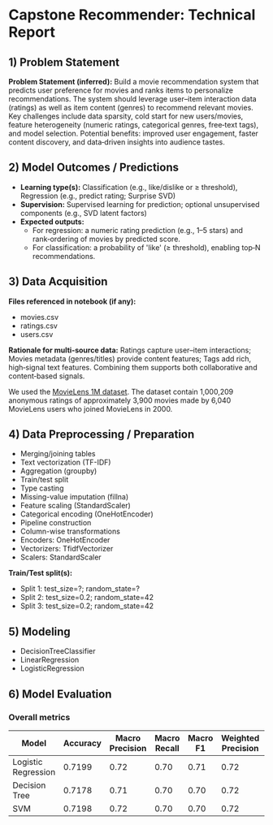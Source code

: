 # Capstone Recommender: Technical Report

## 1) Problem Statement
**Problem Statement (inferred):** Build a movie recommendation system that predicts user preference for movies and ranks items to personalize recommendations. 
The system should leverage user–item interaction data (ratings) as well as item content (genres) to recommend relevant movies.
Key challenges include data sparsity, cold start for new users/movies, feature heterogeneity (numeric ratings, categorical genres, free‑text tags), and model selection.
Potential benefits: improved user engagement, faster content discovery, and data‑driven insights into audience tastes.

## 2) Model Outcomes / Predictions
- **Learning type(s):** Classification (e.g., like/dislike or ≥ threshold), Regression (e.g., predict rating; Surprise SVD)
- **Supervision:** Supervised learning for prediction; optional unsupervised components (e.g., SVD latent factors)
- **Expected outputs:**
  - For regression: a numeric rating prediction (e.g., 1–5 stars) and rank‑ordering of movies by predicted score.
  - For classification: a probability of 'like' (≥ threshold), enabling top‑N recommendations.

## 3) Data Acquisition
**Files referenced in notebook (if any):**

- movies.csv
- ratings.csv
- users.csv

**Rationale for multi‑source data:** Ratings capture user–item interactions; Movies metadata (genres/titles) provide content features; Tags add rich, high‑signal text features. Combining them supports both collaborative and content‑based signals.

We used the [MovieLens 1M dataset](https://grouplens.org/datasets/movielens/1m/). The dataset contain 1,000,209 anonymous ratings of approximately 3,900 movies made by 6,040 MovieLens users who joined MovieLens in 2000.

## 4) Data Preprocessing / Preparation
- Merging/joining tables
- Text vectorization (TF-IDF)
- Aggregation (groupby)
- Train/test split
- Type casting
- Missing-value imputation (fillna)
- Feature scaling (StandardScaler)
- Categorical encoding (OneHotEncoder)
- Pipeline construction
- Column-wise transformations
- Encoders: OneHotEncoder
- Vectorizers: TfidfVectorizer
- Scalers: StandardScaler

**Train/Test split(s):**
- Split 1: test_size=?; random_state=?
- Split 2: test_size=0.2; random_state=42
- Split 3: test_size=0.2; random_state=42

## 5) Modeling
- DecisionTreeClassifier
- LinearRegression
- LogisticRegression

## 6) Model Evaluation
### Overall metrics
| Model               | Accuracy | Macro Precision | Macro Recall | Macro F1 | Weighted Precision | Weighted Recall | Weighted F1 |
|---------------------|----------|-----------------|--------------|----------|--------------------|-----------------|-------------|
| Logistic Regression | 0.7199   | 0.72            | 0.70         | 0.71     | 0.72               | 0.72            | 0.72        |
| Decision Tree       | 0.7178   | 0.71            | 0.70         | 0.70     | 0.72               | 0.72            | 0.71        |
| SVM                 | 0.7198   | 0.72            | 0.70         | 0.70     | 0.72               | 0.72            | 0.71        |



